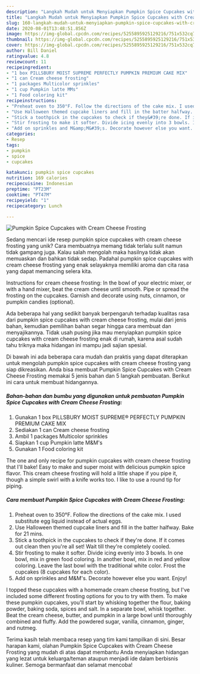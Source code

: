 ```yaml
---
description: "Langkah Mudah untuk Menyiapkan Pumpkin Spice Cupcakes with Cream Cheese Frosting Anti Gagal"
title: "Langkah Mudah untuk Menyiapkan Pumpkin Spice Cupcakes with Cream Cheese Frosting Anti Gagal"
slug: 160-langkah-mudah-untuk-menyiapkan-pumpkin-spice-cupcakes-with-cream-cheese-frosting-anti-gagal
date: 2020-08-01T13:48:51.856Z
image: https://img-global.cpcdn.com/recipes/5255895925129216/751x532cq70/pumpkin-spice-cupcakes-with-cream-cheese-frosting-recipe-main-photo.jpg
thumbnail: https://img-global.cpcdn.com/recipes/5255895925129216/751x532cq70/pumpkin-spice-cupcakes-with-cream-cheese-frosting-recipe-main-photo.jpg
cover: https://img-global.cpcdn.com/recipes/5255895925129216/751x532cq70/pumpkin-spice-cupcakes-with-cream-cheese-frosting-recipe-main-photo.jpg
author: Bill Daniel
ratingvalue: 4.8
reviewcount: 11
recipeingredient:
- "1 box PILLSBURY MOIST SUPREME PERFECTLY PUMPKIN PREMIUM CAKE MIX"
- "1 can Cream cheese frosting"
- "1 packages Multicolor sprinkles"
- "1 cup Pumpkin latte MMs"
- "1 Food coloring kit"
recipeinstructions:
- "Preheat oven to 350°F. Follow the directions of the cake mix. I used substitute egg liquid instead of actual eggs."
- "Use Halloween themed cupcake liners and fill in the batter halfway. Bake for 21 mins."
- "Stick a toothpick in the cupcakes to check if they&#39;re done. If it comes out clean then you&#39;re all set! Wait till they&#39;re completely cooled."
- "Stir frosting to make it softer. Divide icing evenly into 3 bowls. In one bowl, mix in green food coloring. In another bowl, mix in red and yellow coloring. Leave the last bowl with the traditional white color. Frost the cupcakes (8 cupcakes for each color)."
- "Add on sprinkles and M&amp;M&#39;s. Decorate however else you want. Enjoy!"
categories:
- Resep
tags:
- pumpkin
- spice
- cupcakes

katakunci: pumpkin spice cupcakes 
nutrition: 169 calories
recipecuisine: Indonesian
preptime: "PT23M"
cooktime: "PT47M"
recipeyield: "1"
recipecategory: Lunch

---
```



![Pumpkin Spice Cupcakes with Cream Cheese Frosting](https://img-global.cpcdn.com/recipes/5255895925129216/751x532cq70/pumpkin-spice-cupcakes-with-cream-cheese-frosting-recipe-main-photo.jpg)

Sedang mencari ide resep pumpkin spice cupcakes with cream cheese frosting yang unik? Cara membuatnya memang tidak terlalu sulit namun tidak gampang juga. Kalau salah mengolah maka hasilnya tidak akan memuaskan dan bahkan tidak sedap. Padahal pumpkin spice cupcakes with cream cheese frosting yang enak selayaknya memiliki aroma dan cita rasa yang dapat memancing selera kita.

Instructions for cream cheese frosting: In the bowl of your electric mixer, or with a hand mixer, beat the cream cheese until smooth. Pipe or spread the frosting on the cupcakes. Garnish and decorate using nuts, cinnamon, or pumpkin candies (optional).

Ada beberapa hal yang sedikit banyak berpengaruh terhadap kualitas rasa dari pumpkin spice cupcakes with cream cheese frosting, mulai dari jenis bahan, kemudian pemilihan bahan segar hingga cara membuat dan menyajikannya. Tidak usah pusing jika mau menyiapkan pumpkin spice cupcakes with cream cheese frosting enak di rumah, karena asal sudah tahu triknya maka hidangan ini mampu jadi sajian spesial.


Di bawah ini ada beberapa cara mudah dan praktis yang dapat diterapkan untuk mengolah pumpkin spice cupcakes with cream cheese frosting yang siap dikreasikan. Anda bisa membuat Pumpkin Spice Cupcakes with Cream Cheese Frosting memakai 5 jenis bahan dan 5 langkah pembuatan. Berikut ini cara untuk membuat hidangannya.

<!--inarticleads1-->

##### Bahan-bahan dan bumbu yang digunakan untuk pembuatan Pumpkin Spice Cupcakes with Cream Cheese Frosting:

1. Gunakan 1 box PILLSBURY MOIST SUPREME® PERFECTLY PUMPKIN PREMIUM CAKE MIX
1. Sediakan 1 can Cream cheese frosting
1. Ambil 1 packages Multicolor sprinkles
1. Siapkan 1 cup Pumpkin latte M&amp;M&#39;s
1. Gunakan 1 Food coloring kit


The one and only recipe for pumpkin cupcakes with cream cheese frosting that I&#39;ll bake! Easy to make and super moist with delicious pumpkin spice flavor. This cream cheese frosting will hold a little shape if you pipe it, though a simple swirl with a knife works too. I like to use a round tip for piping. 

<!--inarticleads2-->

##### Cara membuat Pumpkin Spice Cupcakes with Cream Cheese Frosting:

1. Preheat oven to 350°F. Follow the directions of the cake mix. I used substitute egg liquid instead of actual eggs.
1. Use Halloween themed cupcake liners and fill in the batter halfway. Bake for 21 mins.
1. Stick a toothpick in the cupcakes to check if they&#39;re done. If it comes out clean then you&#39;re all set! Wait till they&#39;re completely cooled.
1. Stir frosting to make it softer. Divide icing evenly into 3 bowls. In one bowl, mix in green food coloring. In another bowl, mix in red and yellow coloring. Leave the last bowl with the traditional white color. Frost the cupcakes (8 cupcakes for each color).
1. Add on sprinkles and M&amp;M&#39;s. Decorate however else you want. Enjoy!


I topped these cupcakes with a homemade cream cheese frosting, but I&#39;ve included some different frosting options for you to try with them. To make these pumpkin cupcakes, you&#39;ll start by whisking together the flour, baking powder, baking soda, spices and salt. In a separate bowl, whisk together. Beat the cream cheese, butter, and pumpkin in a large bowl until thoroughly combined and fluffy. Add the powdered sugar, vanilla, cinnamon, ginger, and nutmeg. 

Terima kasih telah membaca resep yang tim kami tampilkan di sini. Besar harapan kami, olahan Pumpkin Spice Cupcakes with Cream Cheese Frosting yang mudah di atas dapat membantu Anda menyiapkan hidangan yang lezat untuk keluarga/teman ataupun menjadi ide dalam berbisnis kuliner. Semoga bermanfaat dan selamat mencoba!
